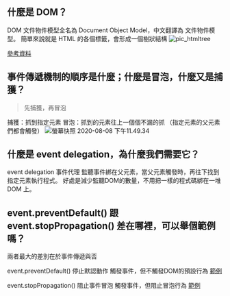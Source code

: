 ## 什麼是 DOM？
DOM 文件物件模型全名為 Document Object Model，中文翻譯為 文件物件模型。
簡單來說就是 HTML 的各個標籤，會形成一個樹狀結構
![pic_htmltree](https://i.imgur.com/vag9LtK.gif)

[參考資料](https://ithelp.ithome.com.tw/articles/10202689)


## 事件傳遞機制的順序是什麼；什麼是冒泡，什麼又是捕獲？

> 先捕獲，再冒泡

捕獲：抓到指定元素
冒泡：抓到的元素往上一個個不漏的抓
（指定元素的父元素們都會觸發）
![螢幕快照 2020-08-08 下午11.49.34](https://i.imgur.com/81xQxxq.png)


## 什麼是 event delegation，為什麼我們需要它？
event delegation 事件代理
監聽事件綁在父元素，當父元素觸發時，再往下找到指定元素執行程式。
好處是減少監聽DOM的數量，不用把一樣的程式碼綁在一堆 DOM 上。


## event.preventDefault() 跟 event.stopPropagation() 差在哪裡，可以舉個範例嗎？
兩者最大的差別在於事件傳遞與否


event.preventDefault() 停止默認動作
觸發事件，但不觸發DOM的預設行為
[範例](https://codepen.io/oack7426/pen/LYNLWQp)


event.stopPropagation() 阻止事件冒泡
觸發事件，但阻止冒泡行為
[範例](https://codepen.io/oack7426/pen/QWNgpmB)
